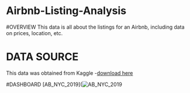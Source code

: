 # Airbnb-Listing-Analysis
#OVERVIEW
This data is all about the listings for an Airbnb, including data on prices, location, etc.
# DATA SOURCE
This data was obtained from Kaggle
-[download here](https://www.kaggle.com/datasets/dgomonov/new-york-city-airbnb-open-data)


#DASHBOARD
[AB_NYC_2019](![AB_NYC_2019](https://github.com/user-attachments/assets/bbaf0fd8-0ab5-4305-ab0a-377fc157b525)
